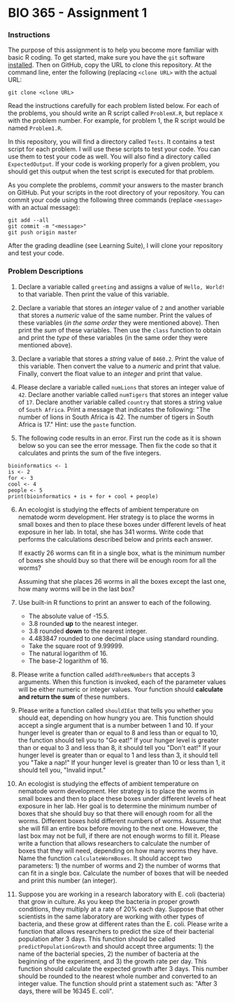 # BIO 365 - Assignment 1

### Instructions

The purpose of this assignment is to help you become more familiar with basic R coding. To get started, make sure you have the `git` software [installed](https://git-scm.com/downloads). Then on GitHub, copy the URL to clone this repository. At the command line, enter the following (replacing `<clone URL>` with the actual URL:

```
git clone <clone URL>
```

Read the instructions carefully for each problem listed below. For each of the problems, you should write an R script called `ProblemX.R`, but replace `X` with the problem number. For example, for problem 1, the R script would be named `Problem1.R`.

In this repository, you will find a directory called `Tests`. It contains a test script for each problem. I will use these scripts to test your code. You can use them to test your code as well. You will also find a directory called `ExpectedOutput`. If your code is working properly for a given problem, you should get this output when the test script is executed for that problem.

As you complete the problems, *commit* your answers to the master branch on GitHub. Put your scripts in the root directory of your repository. You can commit your code using the following three commands (replace `<message>` with an actual message):

```
git add --all
git commit -m "<message>"
git push origin master
```

After the grading deadline (see Learning Suite), I will clone your repository and test your code.

### Problem Descriptions

1. Declare a variable called `greeting` and assigns a value of `Hello, World!` to that variable. Then print the value of this variable.

2. Declare a variable that stores an *integer* value of `2` and another variable that stores a *numeric* value of the same number. Print the values of these variables (*in the same order* they were mentioned above). Then print the *sum* of these variables. Then use the `class` function to obtain and print the *type* of these variables (in the same order they were mentioned above).

3. Declare a variable that stores a *string* value of `8460.2`. Print the value of this variable. Then convert the value to a *numeric* and print that value. Finally, convert the float value to an *integer* and print that value.

4. Please declare a variable called `numLions` that stores an integer value of `42`. Declare another variable called `numTigers` that stores an integer value of `17`. Declare another variable called `country` that stores a string value of `South Africa`. Print a message that indicates the following: "The number of lions in South Africa is 42. The number of tigers in South Africa is 17." Hint: use the `paste` function.

5. The following code results in an error. First run the code as it is shown below so you can see the error message. Then fix the code so that it calculates and prints the sum of the five integers.

```
bioinformatics <- 1
is <- 2
for <- 3
cool <- 4
people <- 5
print(bioinformatics + is + for + cool + people)
```

6. An ecologist is studying the effects of ambient temperature on nematode worm development. Her strategy is to place the worms in small boxes and then to place these boxes under different levels of heat exposure in her lab. In total, she has 341 worms. Write code that performs the calculations described below and prints each answer.

    If exactly 26 worms can fit in a single box, what is the minimum number of boxes she should buy so that there will be enough room for all the worms?

    Assuming that she places 26 worms in all the boxes except the last one, how many worms will be in the last box?

7. Use built-in R functions to print an answer to each of the following.

    - The absolute value of -15.5.
    - 3.8 rounded **up** to the nearest integer.
    - 3.8 rounded **down** to the nearest integer.
    - 4.483847 rounded to one decimal place using standard rounding.
    - Take the square root of 9.99999.
    - The natural logarithm of 16.
    - The base-2 logarithm of 16.

8. Please write a function called `addThreeNumbers` that accepts 3 arguments. When this function is invoked, each of the parameter values will be either numeric or integer values. Your function should **calculate and return the sum** of these numbers.

9. Please write a function called `shouldIEat` that tells you whether you should eat, depending on how hungry you are. This function should accept a single argument that is a number between 1 and 10. If your hunger level is greater than or equal to 8 and less than or equal to 10, the function should tell you to "Go eat!" If your hunger level is greater than or equal to 3 and less than 8, it should tell you "Don't eat!" If your hunger level is greater than or equal to 1 and less than 3, it should tell you "Take a nap!" If your hunger level is greater than 10 or less than 1, it should tell you, "Invalid input."

10. An ecologist is studying the effects of ambient temperature on nematode worm development. Her strategy is to place the worms in small boxes and then to place these boxes under different levels of heat exposure in her lab. Her goal is to determine the minimum number of boxes that she should buy so that there will enough room for all the worms. Different boxes hold different numbers of worms. Assume that she will fill an entire box before moving to the next one. However, the last box may not be full, if there are not enough worms to fill it. Please write a function that allows researchers to calculate the number of boxes that they will need, depending on how many worms they have. Name the function `calculateWormBoxes`. It should accept two parameters: 1) the number of worms and 2) the number of worms that can fit in a single box. Calculate the number of boxes that will be needed and print this number (an integer).

11. Suppose you are working in a research laboratory with E. coli (bacteria) that grow in culture. As you keep the bacteria in proper growth conditions, they multiply at a rate of 20% each day. Suppose that other scientists in the same laboratory are working with other types of bacteria, and these grow at different rates than the E. coli. Please write a function that allows researchers to predict the size of their bacterial population after 3 days. This function should be called `predictPopulationGrowth` and should accept three arguments: 1) the name of the bacterial species, 2) the number of bacteria at the beginning of the experiment, and 3) the growth rate per day. This function should calculate the expected growth after 3 days. This number should be rounded to the nearest whole number and converted to an integer value. The function should print a statement such as: "After 3 days, there will be 16345 E. coli".